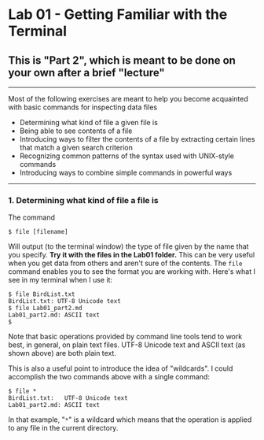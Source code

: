 # Lab 01 - Getting Familiar with the Terminal

## This is "Part 2", which is meant to be done on your own after a brief "lecture"

<hr>

Most of the following exercises are meant to help you become acquainted with basic commands for inspecting data files
* Determining what kind of file a given file is
* Being able to see contents of a file
* Introducing ways to filter the contents of a file by extracting certain lines that match a given search criterion
* Recognizing common patterns of the syntax used with UNIX-style commands
* Introducing ways to combine simple commands in powerful ways

<hr>

### 1. Determining what kind of file a file is
The command 
```
$ file [filename]
```
Will output (to the terminal window) the type of file given by the name that you specify.
**Try it with the files in the Lab01 folder.**
This can be very useful when you get data from others and aren't sure of the contents.  The `file` command enables you to see the format you are working with.  Here's what I see in my terminal when I use it:
```
$ file BirdList.txt 
BirdList.txt: UTF-8 Unicode text
$ file Lab01_part2.md 
Lab01_part2.md: ASCII text
$ 
```

Note that basic operations provided by command line tools tend to work best, in general, on plain text files. UTF-8 Unicode text and ASCII text (as shown above) are both plain text.

This is also a useful point to introduce the idea of "wildcards".  I could accomplish the two commands above with a single command:
```
$ file *
BirdList.txt:   UTF-8 Unicode text
Lab01_part2.md: ASCII text
```
In that example, "`*`" is a wildcard which means that the operation is applied to any file in the current directory.
